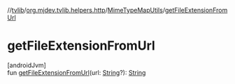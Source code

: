 //[tvlib](../../../index.md)/[org.mjdev.tvlib.helpers.http](../index.md)/[MimeTypeMapUtils](index.md)/[getFileExtensionFromUrl](get-file-extension-from-url.md)

# getFileExtensionFromUrl

[androidJvm]\
fun [getFileExtensionFromUrl](get-file-extension-from-url.md)(url: [String](https://kotlinlang.org/api/latest/jvm/stdlib/kotlin/-string/index.html)?): [String](https://kotlinlang.org/api/latest/jvm/stdlib/kotlin/-string/index.html)
